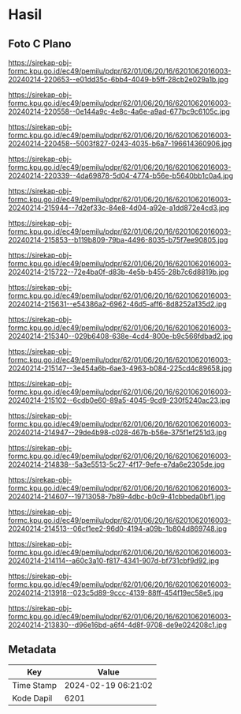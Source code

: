 # Hasil

## Foto C Plano

https://sirekap-obj-formc.kpu.go.id/ec49/pemilu/pdpr/62/01/06/20/16/6201062016003-20240214-220653--e01dd35c-6bb4-4049-b5ff-28cb2e029a1b.jpg

https://sirekap-obj-formc.kpu.go.id/ec49/pemilu/pdpr/62/01/06/20/16/6201062016003-20240214-220558--0e144a9c-4e8c-4a6e-a9ad-677bc9c6105c.jpg

https://sirekap-obj-formc.kpu.go.id/ec49/pemilu/pdpr/62/01/06/20/16/6201062016003-20240214-220458--5003f827-0243-4035-b6a7-196614360906.jpg

https://sirekap-obj-formc.kpu.go.id/ec49/pemilu/pdpr/62/01/06/20/16/6201062016003-20240214-220339--4da69878-5d04-4774-b56e-b5640bb1c0a4.jpg

https://sirekap-obj-formc.kpu.go.id/ec49/pemilu/pdpr/62/01/06/20/16/6201062016003-20240214-215944--7d2ef33c-84e8-4d04-a92e-a1dd872e4cd3.jpg

https://sirekap-obj-formc.kpu.go.id/ec49/pemilu/pdpr/62/01/06/20/16/6201062016003-20240214-215853--b119b809-79ba-4496-8035-b75f7ee90805.jpg

https://sirekap-obj-formc.kpu.go.id/ec49/pemilu/pdpr/62/01/06/20/16/6201062016003-20240214-215722--72e4ba0f-d83b-4e5b-b455-28b7c6d8819b.jpg

https://sirekap-obj-formc.kpu.go.id/ec49/pemilu/pdpr/62/01/06/20/16/6201062016003-20240214-215631--e54386a2-6962-46d5-aff6-8d8252a135d2.jpg

https://sirekap-obj-formc.kpu.go.id/ec49/pemilu/pdpr/62/01/06/20/16/6201062016003-20240214-215340--029b6408-638e-4cd4-800e-b9c566fdbad2.jpg

https://sirekap-obj-formc.kpu.go.id/ec49/pemilu/pdpr/62/01/06/20/16/6201062016003-20240214-215147--3e454a6b-6ae3-4963-b084-225cd4c89658.jpg

https://sirekap-obj-formc.kpu.go.id/ec49/pemilu/pdpr/62/01/06/20/16/6201062016003-20240214-215102--6cdb0e60-89a5-4045-9cd9-230f5240ac23.jpg

https://sirekap-obj-formc.kpu.go.id/ec49/pemilu/pdpr/62/01/06/20/16/6201062016003-20240214-214947--29de4b98-c028-467b-b56e-375f1ef251d3.jpg

https://sirekap-obj-formc.kpu.go.id/ec49/pemilu/pdpr/62/01/06/20/16/6201062016003-20240214-214838--5a3e5513-5c27-4f17-9efe-e7da6e2305de.jpg

https://sirekap-obj-formc.kpu.go.id/ec49/pemilu/pdpr/62/01/06/20/16/6201062016003-20240214-214607--19713058-7b89-4dbc-b0c9-41cbbeda0bf1.jpg

https://sirekap-obj-formc.kpu.go.id/ec49/pemilu/pdpr/62/01/06/20/16/6201062016003-20240214-214513--06cf1ee2-96d0-4194-a09b-1b804d869748.jpg

https://sirekap-obj-formc.kpu.go.id/ec49/pemilu/pdpr/62/01/06/20/16/6201062016003-20240214-214114--a60c3a10-f817-4341-907d-bf731cbf9d92.jpg

https://sirekap-obj-formc.kpu.go.id/ec49/pemilu/pdpr/62/01/06/20/16/6201062016003-20240214-213918--023c5d89-9ccc-4139-88ff-454f19ec58e5.jpg

https://sirekap-obj-formc.kpu.go.id/ec49/pemilu/pdpr/62/01/06/20/16/6201062016003-20240214-213830--d96e16bd-a6f4-4d8f-9708-de9e024208c1.jpg


## Metadata

| Key        | Value               |
| ---------- | ------------------- |
| Time Stamp | 2024-02-19 06:21:02 |
| Kode Dapil | 6201                |



